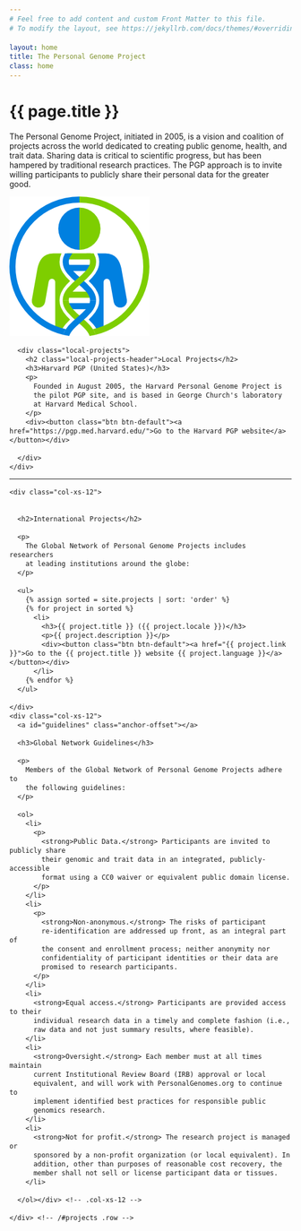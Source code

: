 ```yaml
---
# Feel free to add content and custom Front Matter to this file.
# To modify the layout, see https://jekyllrb.com/docs/themes/#overriding-theme-defaults

layout: home
title: The Personal Genome Project
class: home
---
```


<div class="container">
  <div class="row lead-row pgp-row-about">
    <div class="col-xs-12 col-sm-8 col-md-9 lead-div">
      <a id="about" class="anchor-offset"></a>
      <h1 class="page-title">{{ page.title }}</h1>
      <p class="lead pgp-description">
        The Personal Genome Project, initiated in 2005, is a vision and coalition of projects across the world dedicated to creating public genome, health, and trait data. Sharing data is critical to scientific progress, but has been hampered by traditional research practices. The PGP approach is to invite willing participants to publicly share their personal data for the greater good. </p>
    </div>
    <div class="col-xs-8 col-sm-3 col-md-3 lead-div logo-container">
      <img class="logo" src="assets/images/pgp-logo.png" alt="Curii logo - a figure within a circle. A double helix runs through the figure's core. The circle, body, and helix alternate between green and blue on both sides." longdesc="A figure within a circle. A double helix runs from the circle's bottom through the figure's core. The left side of the body is green, while the circle and face are blue. The right side of the body is blue, while the circle and face are green. Each helix maintains its color as it spirals through the figure's body.">
    </div>
  </div>
  <div class="row lead-row">
    <div class="local-projects-wrap col-xs-12 col-md-9 lead-div">

      <div class="local-projects">
        <h2 class="local-projects-header">Local Projects</h2>
        <h3>Harvard PGP (United States)</h3>
        <p>
          Founded in August 2005, the Harvard Personal Genome Project is
          the pilot PGP site, and is based in George Church's laboratory
          at Harvard Medical School.
        </p>
        <div><button class="btn btn-default"><a href="https://pgp.med.harvard.edu/">Go to the Harvard PGP website</a></button></div>

      </div>
    </div>
  </div>
  <hr>

  <div class="row">
    <a id="overview" class="anchor-offset"></a>

    <div class="col-xs-12">


      <h2>International Projects</h2>

      <p>
        The Global Network of Personal Genome Projects includes researchers
        at leading institutions around the globe:
      </p>

      <ul>
        {% assign sorted = site.projects | sort: 'order' %}
        {% for project in sorted %}
          <li>
            <h3>{{ project.title }} ({{ project.locale }})</h3>
            <p>{{ project.description }}</p>
            <div><button class="btn btn-default"><a href="{{ project.link }}">Go to the {{ project.title }} website {{ project.language }}</a></button></div>
          </li>
        {% endfor %}
      </ul>

    </div>
    <div class="col-xs-12">
      <a id="guidelines" class="anchor-offset"></a>

      <h3>Global Network Guidelines</h3>

      <p>
        Members of the Global Network of Personal Genome Projects adhere to
        the following guidelines:
      </p>

      <ol>
        <li>
          <p>
            <strong>Public Data.</strong> Participants are invited to publicly share
            their genomic and trait data in an integrated, publicly-accessible
            format using a CC0 waiver or equivalent public domain license.
          </p>
        </li>
        <li>
          <p>
            <strong>Non-anonymous.</strong> The risks of participant
            re-identification are addressed up front, as an integral part of
            the consent and enrollment process; neither anonymity nor
            confidentiality of participant identities or their data are
            promised to research participants.
          </p>
        </li>
        <li>
          <strong>Equal access.</strong> Participants are provided access to their
          individual research data in a timely and complete fashion (i.e.,
          raw data and not just summary results, where feasible).
        </li>
        <li>
          <strong>Oversight.</strong> Each member must at all times maintain
          current Institutional Review Board (IRB) approval or local
          equivalent, and will work with PersonalGenomes.org to continue to
          implement identified best practices for responsible public
          genomics research.
        </li>
        <li>
          <strong>Not for profit.</strong> The research project is managed or
          sponsored by a non-profit organization (or local equivalent). In
          addition, other than purposes of reasonable cost recovery, the
          member shall not sell or license participant data or tissues.
        </li>

      </ol></div> <!-- .col-xs-12 -->

    </div> <!-- /#projects .row -->

</div>
